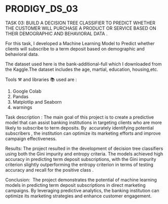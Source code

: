 # PRODIGY_DS_03
TASK 03: BUILD A DECISION TREE CLASSIFIER TO PREDICT WHETHER THE CUSTOMER WILL PURCHASE A PRODUCT OR SERVICE BASED ON THEIR DEMOGRAPHIC AND BEHAVIORAL DATA .

For this task, I developed a Machine Learning Model to Predict whether clients will subscribe to a term deposit based on demographic and behavioral data.

The dataset used here is the bank-additional-full which I downloaded from the Kaggle.The dataset includes the age, martial, education, housing,etc. 

Tools ⚒️ and libraries 📚 used are :
1) Google Colab 
2) Pandas
3) Matplotlip and Seaborn 
4) warnings

Task description : The main goal of this project is to create a predictive model that can assist banking institutions in targeting clients who are more likely to subscribe to term deposits. By  accurately identifying potential subscribers , the institution can optimize its marketing efforts and improve campaign effectiveness.

Results:
The project resulted in the development of decision tree classifiers using both the Gini impurity and entropy criteria. The models achieved high accuracy in predicting term deposit subscriptions, with the Gini impurity criterion slightly outperforming the entropy criterion in terms of testing accuracy and recall for the positive class .

Conclusion:  The project demonstrates the potential of machine learning models in predicting term deposit subscriptions in direct marketing campaigns. By leveraging predictive analytics, the banking institution can optimize its marketing strategies and enhance customer engagement.
